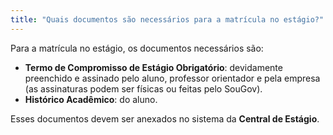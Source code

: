```yaml
---
title: "Quais documentos são necessários para a matrícula no estágio?"
---
```


Para a matrícula no estágio, os documentos necessários são:

- **Termo de Compromisso de Estágio Obrigatório**: devidamente preenchido e assinado pelo aluno, professor orientador e pela empresa (as assinaturas podem ser físicas ou feitas pelo SouGov).
- **Histórico Acadêmico**: do aluno.

Esses documentos devem ser anexados no sistema da **Central de Estágio**.
